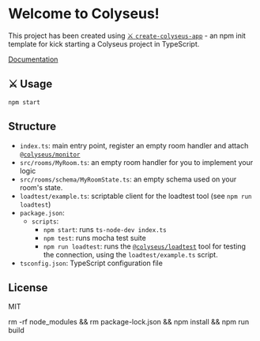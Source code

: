 # Welcome to Colyseus!

This project has been created using [⚔️ `create-colyseus-app`](https://github.com/colyseus/create-colyseus-app/) - an npm init template for kick starting a Colyseus project in TypeScript.

[Documentation](http://docs.colyseus.io/)

## :crossed_swords: Usage

```
npm start
```

## Structure

- `index.ts`: main entry point, register an empty room handler and attach [`@colyseus/monitor`](https://github.com/colyseus/colyseus-monitor)
- `src/rooms/MyRoom.ts`: an empty room handler for you to implement your logic
- `src/rooms/schema/MyRoomState.ts`: an empty schema used on your room's state.
- `loadtest/example.ts`: scriptable client for the loadtest tool (see `npm run loadtest`)
- `package.json`:
    - `scripts`:
        - `npm start`: runs `ts-node-dev index.ts`
        - `npm test`: runs mocha test suite
        - `npm run loadtest`: runs the [`@colyseus/loadtest`](https://github.com/colyseus/colyseus-loadtest/) tool for testing the connection, using the `loadtest/example.ts` script.
- `tsconfig.json`: TypeScript configuration file


## License

MIT

rm -rf node_modules && rm package-lock.json && npm install && npm run build